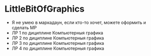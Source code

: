 # LittleBitOfGraphics

* Я не умею в маркадаун, если кто-то хочет, можете оформить и сделать МР
* ЛР 1 по дициплине Компьютерныя графика
* ЛР 2 по дициплине Компьютерныя графика
* ЛР 3 по дициплине Компьютерныя графика
* ЛР 4 по дициплине Компьютерныя графика

